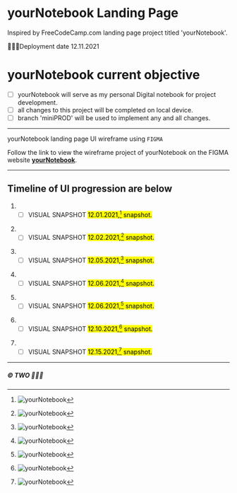 # yourNotebook Landing Page

Inspired by FreeCodeCamp.com landing page project titled 'yourNotebook'.

👩🏽‍💻Deployment date 12.11.2021


 # yourNotebook current objective
 
 - [ ] yourNotebook will serve as my personal Digital notebook for project development.
 - [ ] all changes to this project will be completed on local device.
 - [ ] branch 'miniPROD' will be used to implement any and all changes.

---

yourNotebook landing page UI wireframe using <code>FIGMA</code>

Follow the link to view the wireframe project of yourNotebook on the FIGMA website **[yourNotebook](https://www.figma.com/file/sjeVJUSRqkolQCd6mrtYJP/yourNotebook?node-id=0%3A1)**.

---

 ## Timeline of UI progression are below 

1. - [ ] VISUAL SNAPSHOT <mark>12.01.2021,[^1] snapshot.</mark> 
[^1]: ![yourNotebook](https://github.com/TWOdunlami/yourNotebook/blob/miniPROD/images/snapshot12012021.png)
2. - [ ] VISUAL SNAPSHOT <mark>12.02.2021,[^2] snapshot.</mark> 
[^2]: ![yourNotebook](https://github.com/TWOdunlami/yourNotebook/blob/miniPROD/images/snapshot12022021.png)
3. - [ ] VISUAL SNAPSHOT <mark>12.05.2021,[^3] snapshot.</mark> 
[^3]: ![yourNotebook](https://github.com/TWOdunlami/yourNotebook/blob/miniPROD/images/snapshot12052021.png)
4. - [ ] VISUAL SNAPSHOT <mark>12.06.2021,[^4] snapshot.</mark> 
[^4]: ![yourNotebook](https://github.com/TWOdunlami/yourNotebook/blob/miniPROD/images/snapshot12062021.png)
5. - [ ] VISUAL SNAPSHOT <mark>12.06.2021,[^5] snapshot.</mark> 
[^5]: ![yourNotebook](https://github.com/TWOdunlami/yourNotebook/blob/miniPROD/images/snapshot12062021-2.png)
6. - [ ] VISUAL SNAPSHOT <mark>12.10.2021,[^6] snapshot.</mark> 
[^6]: ![yourNotebook](https://github.com/TWOdunlami/yourNotebook/blob/miniPROD/images/snapshot12102021.png)
7. - [ ] VISUAL SNAPSHOT <mark>12.15.2021,[^7] snapshot.</mark> 
[^7]: ![yourNotebook](https://github.com/TWOdunlami/yourNotebook/blob/miniPROD/images/snapshot12152021.png)
---
##### ©️ TWO 👩🏽‍💻
